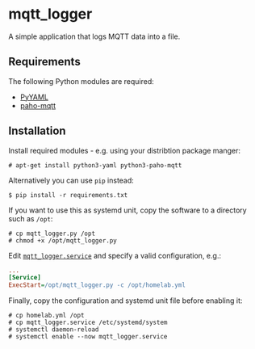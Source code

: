 # mqtt_logger

A simple application that logs MQTT data into a file.

## Requirements

The following Python modules are required:

- [PyYAML](https://pypi.org/project/PyYAML/)
- [paho-mqtt](https://pypi.org/project/paho-mqtt/)

## Installation

Install required modules - e.g. using your distribtion package manger:

```shell
# apt-get install python3-yaml python3-paho-mqtt
```

Alternatively you can use `pip` instead:

```shell
$ pip install -r requirements.txt
```

If you want to use this as systemd unit, copy the software to a directory such as `/opt`:

```shell
# cp mqtt_logger.py /opt
# chmod +x /opt/mqtt_logger.py
```

Edit [`mqtt_logger.service`](mqtt_logger.service) and specify a valid configuration, e.g.:

```ini
...
[Service]
ExecStart=/opt/mqtt_logger.py -c /opt/homelab.yml
```

Finally, copy the configuration and systemd unit file before enabling it:

```shell
# cp homelab.yml /opt
# cp mqtt_logger.service /etc/systemd/system
# systemctl daemon-reload
# systemctl enable --now mqtt_logger.service
```
